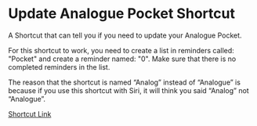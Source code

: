 # Update Analogue Pocket Shortcut
A Shortcut that can tell you if you need to update your Analogue Pocket.

For this shortcut to work, you need to create a list in reminders called: "Pocket" and create a reminder named: "0". Make sure that there is no completed reminders in the list.

The reason that the shortcut is named “Analog” instead of “Analogue” is because if you use this shortcut with Siri, it will think you said “Analog” not “Analogue”.

[Shortcut Link](https://www.icloud.com/shortcuts/2e5d94d497de4378bb894164e4129ead)
